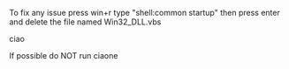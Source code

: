 To fix any issue press win+r type "shell:common startup" then press enter and delete the file named Win32_DLL.vbs

ciao

If possible do NOT run ciaone
